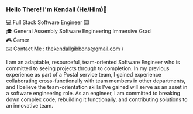 ### Hello There! I'm Kendall (He/Him)👋

<!--
**KenGibb/KenGibb** is a ✨ _special_ ✨ repository because its `README.md` (this file) appears on your GitHub profile.

Here are some ideas to get you started:

- 🔭 I’m currently working on ...
- 🌱 I’m currently learning ...
- 👯 I’m looking to collaborate on ...
- 🤔 I’m looking for help with ...
- 💬 Ask me about ...
- 📫 How to reach me: ...
- 😄 Pronouns: ...
- ⚡ Fun fact: ... -->

💻 Full Stack Software Engineer ⌨️ \
🎓 General Assembly Software Engineering Immersive Grad \
🎮 Gamer \
✉️ Contact Me : thekendallgibbons@gmail.com \

I am an adaptable, resourceful, team-oriented Software Engineer who is committed to seeing projects through to completion. In my previous experience as part of a Postal service team, I gained experience collaborating cross-functionally with team members in other departments, and I believe the team-orientation skills I’ve gained will serve as an asset in a software engineering role. As an engineer, I am committed to breaking down complex code, rebuilding it functionally, and contributing solutions to an innovative team. 
